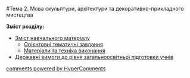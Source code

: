 <div id="hypercomments_widget" class="js-hypercomments-widget invisible"></div>

#Тема 2.  Мова скульптури, архітектури та декоративно-прикладного мистецтва

**Зміст розділу:**
*	[Зміст навчального матеріалу](zmist_navchalnoho_materialu2.md)
	*	[Орієнтовні тематичні завдання](oriientovny_tematychni_zavdannya2.md)
	*	[Матеріали та техніка виконання](materialy_ta_tekhnika_vykonannya2.md)
*	[Державні вимоги до рівня загальноосвітньої підготовки учнів](derzhavni_vymohy_do_rivnya_zahalnoosvitnoi_pidhotovky_uchnyv2.md)

<div class="js-hypercomments-container">
    <a href="http://hypercomments.com" class="hc-link" title="comments widget">comments powered by HyperComments</a>
</div>